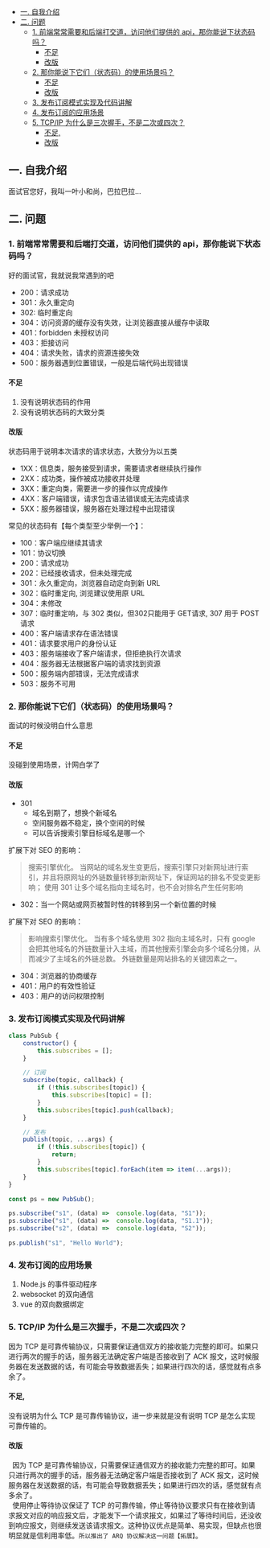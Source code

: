 
<!-- vim-markdown-toc GitLab -->

* [一. 自我介绍](#一-自我介绍)
* [二. 问题](#二-问题)
	* [1. 前端常常需要和后端打交道，访问他们提供的 api，那你能说下状态码吗？](#1-前端常常需要和后端打交道访问他们提供的-api那你能说下状态码吗)
		* [不足](#不足)
		* [改版](#改版)
	* [2. 那你能说下它们（状态码）的使用场景吗？](#2-那你能说下它们状态码的使用场景吗)
		* [不足](#不足-1)
		* [改版](#改版-1)
	* [3. 发布订阅模式实现及代码讲解](#3-发布订阅模式实现及代码讲解)
	* [4. 发布订阅的应用场景](#4-发布订阅的应用场景)
	* [5. TCP/IP 为什么是三次握手，不是二次或四次？](#5-tcpip-为什么是三次握手不是二次或四次)
		* [不足,](#不足-2)
		* [改版](#改版-2)

<!-- vim-markdown-toc -->

## 一. 自我介绍

面试官您好，我叫一叶小和尚，巴拉巴拉...

## 二. 问题

### 1. 前端常常需要和后端打交道，访问他们提供的 api，那你能说下状态码吗？

好的面试官，我就说我常遇到的吧

 - 200：请求成功
 - 301：永久重定向
 - 302: 临时重定向
 - 304：访问资源的缓存没有失效，让浏览器直接从缓存中读取
 - 401：forbidden 未授权访问
 - 403：拒接访问
 - 404：请求失败，请求的资源连接失效
 - 500：服务器遇到位置错误，一般是后端代码出现错误
 
#### 不足

1. 没有说明状态码的作用
2. 没有说明状态码的大致分类

#### 改版

状态码用于说明本次请求的请求状态，大致分为以五类

- 1XX：信息类，服务接受到请求，需要请求者继续执行操作
- 2XX：成功类，操作被成功接收并处理
- 3XX：重定向类，需要进一步的操作以完成操作
- 4XX：客户端错误，请求包含语法错误或无法完成请求
- 5XX：服务器错误，服务器在处理过程中出现错误

常见的状态码有【每个类型至少举例一个】：

- 100：客户端应继续其请求
- 101：协议切换
- 200：请求成功
- 202：已经接收请求，但未处理完成
- 301：永久重定向，浏览器自动定向到新 URL
- 302：临时重定向, 浏览建议使用原 URL
- 304：未修改
- 307：临时重定响，与 302 类似，但302只能用于 GET请求, 307 用于 POST 请求
- 400：客户端请求存在语法错误
- 401：请求要求用户的身份认证
- 403：服务端接收了客户端请求，但拒绝执行次请求
- 404：服务器无法根据客户端的请求找到资源
- 500：服务端内部错误，无法完成请求
- 503：服务不可用

### 2. 那你能说下它们（状态码）的使用场景吗？ 

面试的时候没明白什么意思

#### 不足

没碰到使用场景，计网白学了

#### 改版

- 301
	+ 域名到期了，想换个新域名
	+ 空间服务器不稳定，换个空间的时候
	+ 可以告诉搜索引擎目标域名是哪一个

扩展下对 SEO 的影响：
> 搜索引擎优化。
> 当网站的域名发生变更后，搜索引擎只对新网址进行索引，并且将原网址的外链数量转移到新网址下，保证网站的排名不受变更影响；
> 使用 301 让多个域名指向主域名时，也不会对排名产生任何影响

- 302：当一个网站或网页被暂时性的转移到另一个新位置的时候

扩展下对 SEO 的影响：
> 影响搜索引擎优化。
> 当有多个域名使用 302 指向主域名时，只有 google 会把其他域名的外链数量计入主域，而其他搜索引擎会向多个域名分摊，从而减少了主域名的外链总数。
> 外链数量是网站排名的关键因素之一。

- 304：浏览器的协商缓存
- 401：用户的有效性验证
- 403：用户的访问权限控制

### 3. 发布订阅模式实现及代码讲解

```javascript
class PubSub {
    constructor() {
        this.subscribes = [];
    }

    // 订阅
    subscribe(topic, callback) {
        if (!this.subscribes[topic]) {
            this.subscribes[topic] = [];
        }
        this.subscribes[topic].push(callback);
    }

    // 发布
    publish(topic, ...args) {
        if (!this.subscribes[topic]) {
            return;
        }
        this.subscribes[topic].forEach(item => item(...args));
    }
}

const ps = new PubSub();

ps.subscribe("s1", (data) =>  console.log(data, "S1"));
ps.subscribe("s1", (data) =>  console.log(data, "S1.1"));
ps.subscribe("s2", (data) =>  console.log(data, "S2"));

ps.publish("s1", "Hello World");
```

### 4. 发布订阅的应用场景

1. Node.js 的事件驱动程序
2. websocket 的双向通信
3. vue 的双向数据绑定

### 5. TCP/IP 为什么是三次握手，不是二次或四次？

因为 TCP 是可靠传输协议，只需要保证通信双方的接收能力完整的即可。如果只进行两次的握手的话，服务器无法确定客户端是否接收到了 ACK 报文，这时候服务器在发送数据的话，有可能会导致数据丢失；如果进行四次的话，感觉就有点多余了。

#### 不足,

没有说明为什么 TCP 是可靠传输协议，进一步来就是没有说明 TCP 是怎么实现可靠传输的。

#### 改版


&nbsp;&nbsp;因为 TCP 是可靠传输协议，只需要保证通信双方的接收能力完整的即可。如果只进行两次的握手的话，服务器无法确定客户端是否接收到了 ACK 报文，这时候服务器在发送数据的话，有可能会导致数据丢失；如果进行四次的话，感觉就有点多余了。   
&nbsp;&nbsp;使用停止等待协议保证了 TCP 的可靠传输，停止等待协议要求只有在接收到请求报文对应的响应报文后，才能发下一个请求报文，如果过了等待时间后，还没收到响应报文，则继续发送该请求报文。这种协议优点是简单、易实现，但缺点也很明显就是信利用率低。`所以推出了 ARQ 协议解决这一问题【拓展】`。
